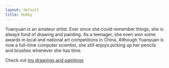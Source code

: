 ```yaml
---
layout: default
title: Hobby
---
```



Yuanyuan is an amateur artist. Ever since she could remember things, she is always fond of drawing and painting. As a teenager, she even won some awards in local and national art competitions in China. Although Yuanyuan is now a full-time computer scientist, she still enjoys picking up her pencils and brushes whenever she has time.

Check out [my drawings and paintings](https://photos.app.goo.gl/DwuDuRAA3iMAFgqo9)
